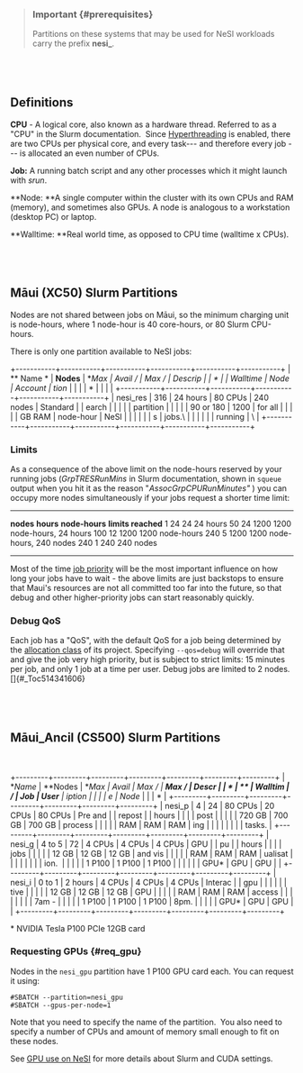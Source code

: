 > ### Important {#prerequisites}
>
> Partitions on these systems that may be used for NeSI workloads carry
> the prefix **nesi\_**.

 
-

Definitions
-----------

**CPU** - A logical core, also known as a hardware thread. Referred to
as a \"CPU\" in the Slurm documentation.  Since
[Hyperthreading](https://support.nesi.org.nz/hc/en-gb/articles/360000568236/)
is enabled, there are two CPUs per physical core, and every task--- and
therefore every job --- is allocated an even number of CPUs.

**Job:** A running batch script and any other processes which it might
launch with *srun*.

**Node: **A single computer within the cluster with its own CPUs and RAM
(memory), and sometimes also GPUs. A node is analogous to a workstation
(desktop PC) or laptop.

**Walltime: **Real world time, as opposed to CPU time (walltime x CPUs).

 
-

Māui (XC50) Slurm Partitions
----------------------------

Nodes are not shared between jobs on Māui, so the minimum charging unit
is node-hours, where 1 node-hour is 40 core-hours, or 80 Slurm
CPU-hours.

There is only one partition available to NeSI jobs:

+-----------+-----------+-----------+-----------+-----------+-----------+
| ** Name * | **Nodes** | **Max     | **Avail / | **Max /   | **Descrip |
| *         |           | Walltime* | Node**    | Account** | tion**    |
|           |           | *         |           |           |           |
+-----------+-----------+-----------+-----------+-----------+-----------+
| nesi\_res | 316       | 24 hours  | 80 CPUs   | 240 nodes | Standard  |
| earch     |           |           |           |           | partition |
|           |           |           | 90 or 180 | 1200      | for all   |
|           |           |           | GB RAM    | node-hour | NeSI      |
|           |           |           |           | s         | jobs.\    |
|           |           |           |           | running   | \         |
+-----------+-----------+-----------+-----------+-----------+-----------+

### Limits

As a consequence of the above limit on the node-hours reserved by your
running jobs (*GrpTRESRunMins* in Slurm documentation, shown in `squeue`
output when you hit it as the reason \"*AssocGrpCPURunMinutes\"* ) you
can occupy more nodes simultaneously if your jobs request a shorter time
limit:

  ----------- ----------- ---------------- ----------------------------
  **nodes**   **hours**   **node-hours**   **limits reached**
  1           24          24               24 hours
  50          24          1200             1200 node-hours, 24 hours
  100         12          1200             1200 node-hours
  240         5           1200             1200 node-hours, 240 nodes
  240         1           240              240 nodes 
  ----------- ----------- ---------------- ----------------------------

Most of the time [job
priority](https://support.nesi.org.nz/hc/en-gb/articles/360000201636) will
be the most important influence on how long your jobs have to wait - the
above limits are just backstops to ensure that Maui\'s resources are not
all committed too far into the future, so that debug and other
higher-priority jobs can start reasonably quickly.

### Debug QoS

Each job has a \"QoS\", with the default QoS for a job being determined
by the [allocation
class](https://support.nesi.org.nz/hc/en-gb/articles/360000202535-Overview)
of its project. Specifying `--qos=debug` will override that and give the
job very high priority, but is subject to strict limits: 15 minutes per
job, and only 1 job at a time per user. Debug jobs are limited to 2
nodes.[]{#_Toc514341606}

 
-

Māui\_Ancil (CS500) Slurm Partitions
------------------------------------

 

+---------+---------+---------+---------+---------+---------+---------+
| **Name* | **Nodes | **Max   | **Avail | **Max / | **Max / | **Descr |
| *       | **      | Walltim | /       | Job**   | User**  | iption* |
|         |         | e**     | Node**  |         |         | *       |
+---------+---------+---------+---------+---------+---------+---------+
| nesi\_p | 4       | 24      | 80 CPUs | 20 CPUs | 80 CPUs | Pre and |
| repost  |         | hours   |         |         |         | post    |
|         |         |         | 720 GB  | 700 GB  | 700 GB  | process |
|         |         |         | RAM     | RAM     | RAM     | ing     |
|         |         |         |         |         |         | tasks.  |
+---------+---------+---------+---------+---------+---------+---------+
| nesi\_g | 4 to 5  | 72      | 4 CPUs  | 4 CPUs  | 4 CPUs  | GPU     |
| pu      |         | hours   |         |         |         | jobs    |
|         |         |         | 12 GB   | 12 GB   | 12 GB   | and vis |
|         |         |         | RAM     | RAM     | RAM     | ualisat |
|         |         |         |         |         |         | ion.    |
|         |         |         | 1 P100  | 1 P100  | 1 P100  |         |
|         |         |         | GPU\*   | GPU     | GPU     |         |
+---------+---------+---------+---------+---------+---------+---------+
| nesi\_i | 0 to 1  | 2 hours | 4 CPUs  | 4 CPUs  | 4 CPUs  | Interac |
| gpu     |         |         |         |         |         | tive    |
|         |         |         | 12 GB   | 12 GB   | 12 GB   | GPU     |
|         |         |         | RAM     | RAM     | RAM     | access  |
|         |         |         |         |         |         | 7am -   |
|         |         |         | 1 P100  | 1 P100  | 1 P100  | 8pm.    |
|         |         |         | GPU\*   | GPU     | GPU     |         |
+---------+---------+---------+---------+---------+---------+---------+

\* NVIDIA Tesla P100 PCIe 12GB card

### Requesting GPUs {#req_gpu}

Nodes in the `nesi_gpu` partition have 1 P100 GPU card each. You can
request it using:

    #SBATCH --partition=nesi_gpu
    #SBATCH --gpus-per-node=1

Note that you need to specify the name of the partition.  You also need
to specify a number of CPUs and amount of memory small enough to fit on
these nodes.

See [GPU use on
NeSI](https://support.nesi.org.nz/hc/en-gb/articles/360001471955) for
more details about Slurm and CUDA settings.

 
